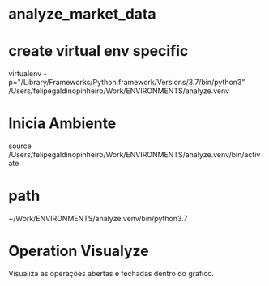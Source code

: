 # analyze_market_data

# create virtual env specific
virtualenv -p="/Library/Frameworks/Python.framework/Versions/3.7/bin/python3" /Users/felipegaldinopinheiro/Work/ENVIRONMENTS/analyze.venv
# Inicia Ambiente
source /Users/felipegaldinopinheiro/Work/ENVIRONMENTS/analyze.venv/bin/activate

# path 
~/Work/ENVIRONMENTS/analyze.venv/bin/python3.7


# Operation Visualyze
Visualiza as operações abertas e fechadas dentro do grafico. 